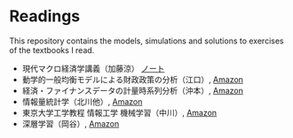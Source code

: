 # Readings
This repository contains the models, simulations and solutions to exercises of the textbooks I read.


* 現代マクロ経済学講義（加藤涼） [ノート](./macro_lecture)
* 動学的一般均衡モデルによる財政政策の分析（江口）, [Amazon](http://www.amazon.co.jp/%E5%8B%95%E5%AD%A6%E7%9A%84%E4%B8%80%E8%88%AC%E5%9D%87%E8%A1%A1%E3%83%A2%E3%83%87%E3%83%AB%E3%81%AB%E3%82%88%E3%82%8B%E8%B2%A1%E6%94%BF%E6%94%BF%E7%AD%96%E3%81%AE%E5%88%86%E6%9E%90-%E6%B1%9F%E5%8F%A3-%E5%85%81%E5%B4%87/dp/4943852343/ref=sr_1_3?s=books&ie=UTF8&qid=1460399362&sr=1-3&keywords=DSGE)
* 経済・ファイナンスデータの計量時系列分析（沖本）, [Amazon](http://www.amazon.co.jp/%E7%B5%8C%E6%B8%88%E3%83%BB%E3%83%95%E3%82%A1%E3%82%A4%E3%83%8A%E3%83%B3%E3%82%B9%E3%83%87%E3%83%BC%E3%82%BF%E3%81%AE%E8%A8%88%E9%87%8F%E6%99%82%E7%B3%BB%E5%88%97%E5%88%86%E6%9E%90-%E7%B5%B1%E8%A8%88%E3%83%A9%E3%82%A4%E3%83%96%E3%83%A9%E3%83%AA%E3%83%BC-%E6%B2%96%E6%9C%AC-%E7%AB%9C%E7%BE%A9/dp/4254127928/ref=pd_sim_14_2?ie=UTF8&dpID=41hiQF5HBQL&dpSrc=sims&preST=_AC_UL160_SR112%2C160_&refRID=16JS492D7K4E14984XZ7)
* 情報量統計学（北川他）, [Amazon](http://www.amazon.co.jp/%E6%83%85%E5%A0%B1%E9%87%8F%E7%B5%B1%E8%A8%88%E5%AD%A6-%E6%83%85%E5%A0%B1%E7%A7%91%E5%AD%A6%E8%AC%9B%E5%BA%A7-%E3%83%BB5%E3%83%BB4/dp/4320021711/ref=sr_1_1?s=books&ie=UTF8&qid=1460399148&sr=1-1&keywords=%E6%83%85%E5%A0%B1%E9%87%8F%E7%B5%B1%E8%A8%88%E5%AD%A6)
* 東京大学工学教程 情報工学 機械学習（中川）, [Amazon](http://www.amazon.co.jp/%E6%9D%B1%E4%BA%AC%E5%A4%A7%E5%AD%A6%E5%B7%A5%E5%AD%A6%E6%95%99%E7%A8%8B-%E6%83%85%E5%A0%B1%E5%B7%A5%E5%AD%A6-%E6%A9%9F%E6%A2%B0%E5%AD%A6%E7%BF%92-%E4%B8%AD%E5%B7%9D-%E8%A3%95%E5%BF%97/dp/4621089919/ref=sr_1_6?s=books&ie=UTF8&qid=1460399287&sr=1-6&keywords=%E6%A9%9F%E6%A2%B0%E5%AD%A6%E7%BF%92%E3%80%80%E5%B7%A5%E5%AD%A6)
* 深層学習（岡谷）, [Amazon](http://www.amazon.co.jp/%E6%B7%B1%E5%B1%A4%E5%AD%A6%E7%BF%92-%E6%A9%9F%E6%A2%B0%E5%AD%A6%E7%BF%92%E3%83%97%E3%83%AD%E3%83%95%E3%82%A7%E3%83%83%E3%82%B7%E3%83%A7%E3%83%8A%E3%83%AB%E3%82%B7%E3%83%AA%E3%83%BC%E3%82%BA-%E5%B2%A1%E8%B0%B7-%E8%B2%B4%E4%B9%8B/dp/4061529021/ref=pd_sim_14_10?ie=UTF8&dpID=41j86wF23xL&dpSrc=sims&preST=_AC_UL160_SR112%2C160_&refRID=0ENS752R46033JS18SDM)
